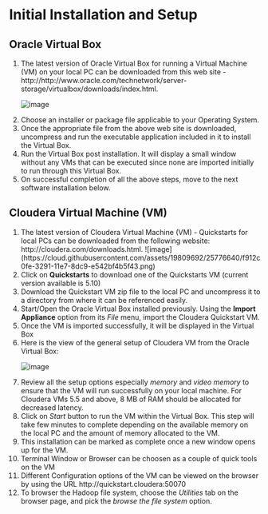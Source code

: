 # Initial Installation and Setup

## Oracle Virtual Box
<OL>
<LI>The latest version of Oracle Virtual Box for running a Virtual Machine (VM) on your local PC can be downloaded from this web site - http://http://www.oracle.com/technetwork/server-storage/virtualbox/downloads/index.html.

![image](https://cloud.githubusercontent.com/assets/19809692/25776600/a16960fc-3290-11e7-95ca-b6545df15eaa.png)

</LI>
<LI>Choose an installer or package file applicable to your Operating System.</LI>
<LI>Once the appropriate file from the above web site is downloaded, uncompress and run the executable application included in it to install the Virtual Box.</LI>
<LI>Run the Virtual Box post installation. It will display a small window without any VMs that can be executed since none are imported initially to run through this Virtual Box.</LI>
<LI>On successful completion of all the above steps, move to the next software installation below.</LI>
</OL>

## Cloudera Virtual Machine (VM)
<OL>
<LI>The latest version of Cloudera Virtual Machine (VM) - Quickstarts for local PCs can be downloaded from the following website: http://cloudera.com/downloads.html.
![image](https://cloud.githubusercontent.com/assets/19809692/25776640/f912c0fe-3291-11e7-8dc9-e542bf4b5f43.png)
</LI>
<LI>Click on <b>Quickstarts</b> to download one of the Quickstarts VM (current version available is 5.10)</LI>
<LI>Download the Quickstart VM zip file to the local PC and uncompress it to a directory from where it can be referenced easily.</LI>
<LI>Start/Open the Oracle Virtual Box installed previously. Using the <b>Import Appliance</b> option from its <i>File</i> menu, import the Cloudera Quickstart VM.</LI>
<LI>Once the VM is imported successfully, it will be displayed in the Virtual Box</LI>
<LI>Here is the view of the general setup of Cloudera VM from the Oracle Virtual Box:

![image](https://cloud.githubusercontent.com/assets/19809692/25776527/b0ed9838-328e-11e7-95f0-0fc5801d0543.png)
</LI>
<LI>Review all the setup options especially <i>memory</i> and <i>video memory</i> to ensure that the VM will run successfully on your local machine. For Cloudera VMs 5.5 and above, 8 MB of RAM should be allocated for decreased latency.</LI>
<LI>Click on <i>Start</i> button to run the VM within the Virtual Box. This step will take few minutes to complete depending on the available memory on the local PC and the amount of memory allocated to the VM.</LI>
<LI>This installation can be marked as complete once a new window opens up for the VM.</LI>
<LI>Terminal Window or Browser can be choosen as a couple of quick tools on the VM</LI>
<LI>Different Configuration options of the VM can be viewed on the browser by using the URL http://quickstart.cloudera:50070</LI>
<LI>To browser the Hadoop file system, choose the <i>Utilities</i> tab on the browser page, and pick the <i>browse the file system</i> option.</LI>
</OL>
